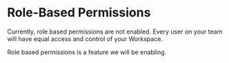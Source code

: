 # Role-Based Permissions

Currently, role based permissions are not enabled. Every user on your team will have equal access and control of your Workspace.&#x20;

Role based permissions is a feature we will be enabling.
